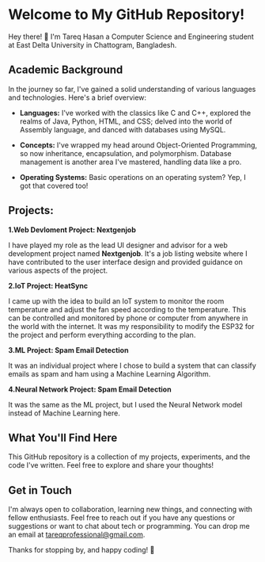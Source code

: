 # Welcome to My GitHub Repository!

Hey there! 👋 I'm Tareq Hasan a Computer Science and Engineering student at East Delta University in Chattogram, Bangladesh.

## Academic Background

In the journey so far, I've gained a solid understanding of various languages and technologies. Here's a brief overview:

- **Languages:** I've worked with the classics like C and C++, explored the realms of Java, Python, HTML, and CSS; delved into the world of Assembly language, and danced with databases using MySQL.

- **Concepts:** I've wrapped my head around Object-Oriented Programming, so now inheritance, encapsulation, and polymorphism. Database management is another area I've mastered, handling data like a pro.

- **Operating Systems:** Basic operations on an operating system? Yep, I got that covered too!

## Projects: 
**1.Web Devloment Project: Nextgenjob**

   I have played my role as the lead UI designer and advisor for a web development project named **Nextgenjob**. It's a job listing website where I have contributed to the user interface design and provided          guidance on various aspects of the project.

**2.IoT Project: HeatSync**
   
   I came up with the idea to build  an IoT system to monitor the room temperature and adjust the fan speed according to the temperature. This can be controlled and monitored by phone or computer from anywhere in    the world with the internet. It was my responsibility to modify the ESP32 for the project and perform everything according to the plan.

**3.ML Project: Spam Email Detection**

   It was an individual project where I chose to build a system that can classify emails as spam and ham using a Machine Learning Algorithm.

**4.Neural Network Project: Spam Email Detection**

   It was the same as the ML project, but I used the Neural Network model instead of Machine Learning here. 

## What You'll Find Here

This GitHub repository is a collection of my projects, experiments, and the code I've written. Feel free to explore and share your thoughts!


## Get in Touch

I'm always open to collaboration, learning new things, and connecting with fellow enthusiasts. Feel free to reach out if you have any questions or suggestions or want to chat about tech or programming. You can drop me an email at tareqprofessional@gmail.com.

Thanks for stopping by, and happy coding! 🚀
